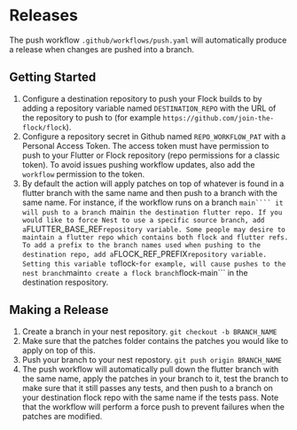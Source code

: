# Releases

The push workflow ```.github/workflows/push.yaml``` will automatically produce a release when changes are pushed into a branch.

## Getting Started

1. Configure a destination repository to push your Flock builds to by adding a repository variable named ```DESTINATION_REPO``` with the URL of the repository to push to (for example ```https://github.com/join-the-flock/flock```). 
2. Configure a repository secret in Github named ```REPO_WORKFLOW_PAT``` with a Personal Access Token. The access token must have permission to push to your Flutter or Flock repository (repo permissions for a classic token). To avoid issues pushing workflow updates, also add the ```workflow``` permission to the token.
3. By default the action will apply patches on top of whatever is found in a flutter branch with the same name and then push to a branch with the same name. For instance, if the workflow runs on a branch ```main```` it will push to a branch ```main``` in the destination flutter repo. If you would like to force Nest to use a specific source branch, add a ```FLUTTER_BASE_REF``` repository variable. Some people may desire to maintain a flutter repo which contains both flock and flutter refs. To add a prefix to the branch names used when pushing to the destination repo, add a ```FLOCK_REF_PREFIX``` repository variable. Setting this variable to ```flock-``` for example, will cause pushes to the nest branch ```main``` to create a flock branch ```flock-main``` in the destination respository.

## Making a Release

1. Create a branch in your nest repository. ```git checkout -b BRANCH_NAME```
2. Make sure that the patches folder contains the patches you would like to apply on top of this.
3. Push your branch to your nest repostory. ```git push origin BRANCH_NAME```
4. The push workflow will automatically pull down the flutter branch with the same name, apply the patches in your branch to it, test the branch to make sure that it still passes any tests, and then push to a branch on your destination flock repo with the same name if the tests pass. Note that the workflow will perform a force push to prevent failures when the patches are modified.